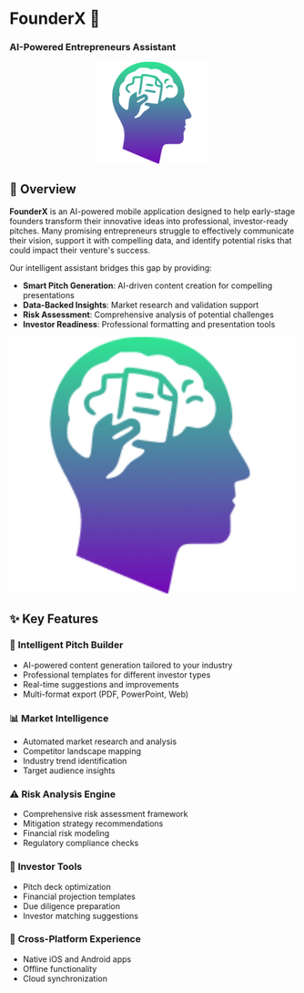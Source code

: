 # FounderX 🚀
### AI-Powered Entrepreneurs Assistant

<div align="center">
  <img src="assets/splash_feature/splash_icon.png" alt="FounderX Logo" width="200"/>
</div>

## 📖 Overview

**FounderX** is an AI-powered mobile application designed to help early-stage founders transform their innovative ideas into professional, investor-ready pitches. Many promising entrepreneurs struggle to effectively communicate their vision, support it with compelling data, and identify potential risks that could impact their venture's success.

Our intelligent assistant bridges this gap by providing:
- **Smart Pitch Generation**: AI-driven content creation for compelling presentations
- **Data-Backed Insights**: Market research and validation support
- **Risk Assessment**: Comprehensive analysis of potential challenges
- **Investor Readiness**: Professional formatting and presentation tools

<div align="center">
  <img src="assets/splash_feature/splash_icon.png" alt="FounderX App Showcase" width="800"/>
</div>

## ✨ Key Features

### 🎯 **Intelligent Pitch Builder**
- AI-powered content generation tailored to your industry
- Professional templates for different investor types
- Real-time suggestions and improvements
- Multi-format export (PDF, PowerPoint, Web)

### 📊 **Market Intelligence**
- Automated market research and analysis
- Competitor landscape mapping
- Industry trend identification
- Target audience insights

### ⚠️ **Risk Analysis Engine**
- Comprehensive risk assessment framework
- Mitigation strategy recommendations
- Financial risk modeling
- Regulatory compliance checks

### 💼 **Investor Tools**
- Pitch deck optimization
- Financial projection templates
- Due diligence preparation
- Investor matching suggestions

### 📱 **Cross-Platform Experience**
- Native iOS and Android apps
- Offline functionality
- Cloud synchronization